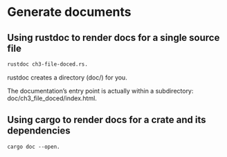 # Generate documents

## Using rustdoc to render docs for a single source file

```sh
rustdoc ch3-file-doced.rs.
```

rustdoc creates a directory (doc/) for you. 

The documentation’s entry point is actually within a subdirectory: doc/ch3_file_doced/index.html.

## Using cargo to render docs for a crate and its dependencies
```
cargo doc --open.
```

